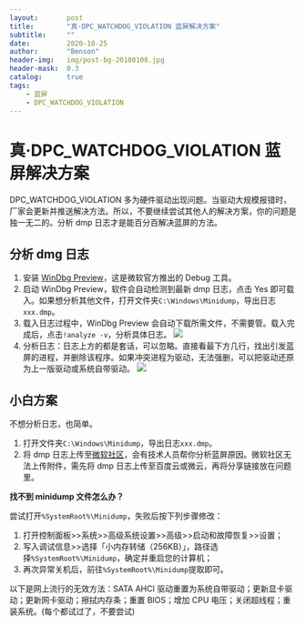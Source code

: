 ```yaml
---
layout:       post
title:        "真·DPC_WATCHDOG_VIOLATION 蓝屏解决方案"
subtitle:     ""
date:         2020-10-25
author:       "Benson"
header-img:   img/post-bg-20180108.jpg
header-mask:  0.3
catalog:      true
tags:
    - 蓝屏
    - DPC_WATCHDOG_VIOLATION
---
```


# 真·DPC_WATCHDOG_VIOLATION 蓝屏解决方案

DPC_WATCHDOG_VIOLATION 多为硬件驱动出现问题。当驱动大规模报错时，厂家会更新并推送解决方法。所以，不要继续尝试其他人的解决方案，你的问题是独一无二的。分析 dmp 日志才是能百分百解决蓝屏的方法。

## 分析 dmg 日志
1. 安装 [WinDbg Preview](https://www.microsoft.com/zh-cn/p/windbg/9pgjgd53tn86?rtc=1&activetab=pivot:overviewtab)，这是微软官方推出的 Debug 工具。
2. 启动 WinDbg Preview，软件会自动检测到最新 dmp 日志，点击 Yes 即可载入。如果想分析其他文件，打开文件夹`C:\Windows\Minidump`，导出日志`xxx.dmp`。
3. 载入日志过程中，WinDbg Preview 会自动下载所需文件，不需要管。载入完成后，点击`!analyze -v`，分析具体日志。
![](http://tc.seoipo.com/20201025223307.png)
4. 分析日志：日志上方的都是套话，可以忽略。直接看最下方几行，找出引发蓝屏的进程，并删除该程序。如果冲突进程为驱动，无法强删，可以把驱动还原为上一版驱动或系统自带驱动。
![](http://tc.seoipo.com/20201025224308.png)

## 小白方案
不想分析日志，也简单。
1. 打开文件夹`C:\Windows\Minidump`，导出日志`xxx.dmp`。
2. 将 dmp 日志上传至[微软社区](https://answers.microsoft.com/zh-hans/newthread?threadtype=Questions&cancelurl=/zh-hans/windows/forum&forum=windows&filter=)，会有技术人员帮你分析蓝屏原因。微软社区无法上传附件，需先将 dmp 日志上传至百度云或微云，再将分享链接放在问题里。

**找不到 minidump 文件怎么办？**

尝试打开`%SystemRoot%\Minidump`，失败后按下列步骤修改：

1. 打开控制面板>>系统>>高级系统设置>>高级>>启动和故障恢复>>设置；
2. 写入调试信息>>选择「小内存转储（256KB）」，路径选择`%SystemRoot%\Minidump`，确定并重启您的计算机；
3. 再次异常关机后，前往`%SystemRoot%\Minidump`提取即可。

以下是网上流行的无效方法：SATA AHCI 驱动重置为系统自带驱动；更新显卡驱动；更新网卡驱动；擦拭内存条；重置 BIOS；增加 CPU 电压；关闭超线程；重装系统。(每个都试过了，不要尝试)